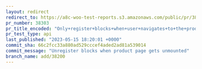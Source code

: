 ```yaml
---
layout: redirect
redirect_to: https://a8c-woo-test-reports.s3.amazonaws.com/public/pr/38303/api/index.html
pr_number: 38303
pr_title_encoded: "Only+register+blocks+when+user+navigates+to+the+product+edit+page"
pr_test_type: api
last_published: "2023-05-15 18:20:01 +0000"
commit_sha: 66c2fcc33a880ad529cccef4aded2ad81a539014
commit_message: "Unregister blocks when product page gets unmounted"
branch_name: add/38200
---
```

